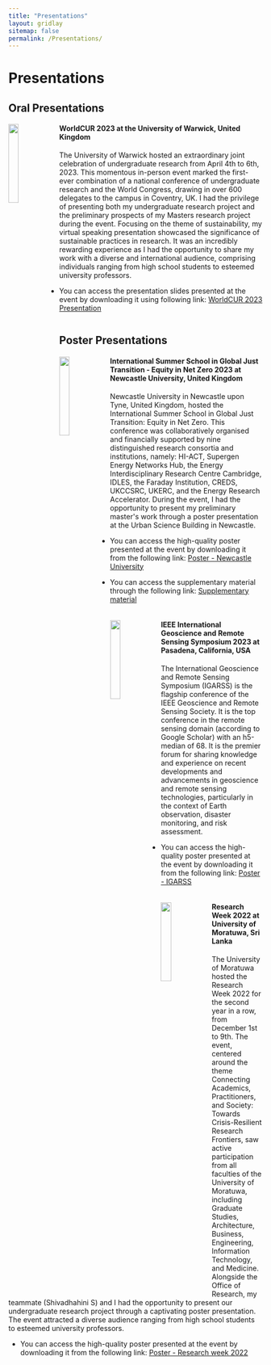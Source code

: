 ```yaml
---
title: "Presentations"
layout: gridlay
sitemap: false
permalink: /Presentations/
---
```


# Presentations

## Oral Presentations

<div class="rowl1">
  <img src="{{ site.url }}{{ site.baseurl }}/images/Presentations/warwick2023.jpg" class="img-responsive" width="20%" style="float: left; border-radius:0px" />
  <h4>WorldCUR 2023 at the University of Warwick, United Kingdom</h4>
The University of Warwick hosted an extraordinary joint celebration of undergraduate research from April 4th to 6th, 2023. This momentous in-person event marked the first-ever combination of a national conference of undergraduate research and the World Congress, drawing in over 600 delegates to the campus in Coventry, UK. I had the privilege of presenting both my undergraduate research project and the preliminary prospects of my Masters research project during the event. Focusing on the theme of sustainability, my virtual speaking presentation showcased the significance of sustainable practices in research. It was an incredibly rewarding experience as I had the opportunity to share my work with a diverse and international audience, comprising individuals ranging from high school students to esteemed university professors.

- You can access the presentation slides presented at the event by downloading it using following link: <a href="{{ site.url }}{{ site.baseurl }}/Files/worldcur2023warwick.pdf" target="_blank">WorldCUR 2023 Presentation</a>

  <ul style="overflow: hidden">
  </ul>
</div>

## Poster Presentations

<div class="rowl1">
  <img src="{{ site.url }}{{ site.baseurl }}/images/Presentations/summerschool2023NS.jpg" class="img-responsive" width="20%" style="float: left; border-radius:0px" />
  <h4>International Summer School in Global Just Transition - Equity in Net Zero 2023 at Newcastle University, United Kingdom</h4>
Newcastle University in Newcastle upon Tyne, United Kingdom, hosted the International Summer School in Global Just Transition: Equity in Net Zero. This conference was collaboratively organised and financially supported by nine distinguished research consortia and institutions, namely: HI-ACT, Supergen Energy Networks Hub, the Energy Interdisciplinary Research Centre Cambridge, IDLES, the Faraday Institution, CREDS, UKCCSRC, UKERC, and the Energy Research Accelerator. During the event, I had the opportunity to present my preliminary master's work through a poster presentation at the Urban Science Building in Newcastle.

- You can access the high-quality poster presented at the event by downloading it from the following link: <a href="{{ site.url }}{{ site.baseurl }}/Files/summerschool2023newcastle.pdf" target="_blank">Poster - Newcastle University</a>

- You can access the supplementary material through the following link: <a href="{{ site.url }}{{ site.baseurl }}/Files/summerschoolsuppli2023newcastle.pdf" target="_blank">Supplementary material</a>



  <ul style="overflow: hidden">
  </ul>
</div>
 

 <div class="rowl1">
  <img src="{{ site.url }}{{ site.baseurl }}/images/Presentations/igrass2023.png" class="img-responsive" width="20%" style="float: left; border-radius:0px" />
  <h4>IEEE International Geoscience and Remote Sensing Symposium 2023 at Pasadena, California, USA</h4>
The International Geoscience and Remote Sensing Symposium (IGARSS) is the flagship conference of the IEEE Geoscience and Remote Sensing Society. It is the top conference in the remote sensing domain (according to Google Scholar) with an h5-median of 68. It is the premier forum for sharing knowledge and experience on recent developments and advancements in geoscience and remote sensing technologies, particularly in the context of Earth observation, disaster monitoring, and risk assessment.

- You can access the high-quality poster presented at the event by downloading it from the following link: <a href="{{ site.url }}{{ site.baseurl }}/Files/igrass2023california.pdf" target="_blank">Poster - IGARSS</a>

  <ul style="overflow: hidden">
  </ul>
</div>

<div class="rowl1">
  <img src="{{ site.url }}{{ site.baseurl }}/images/Presentations/researchweek2022.jpg" class="img-responsive" width="20%" style="float: left; border-radius:0px" />
  <h4>Research Week 2022 at University of Moratuwa, Sri Lanka</h4>
The University of Moratuwa hosted the Research Week 2022 for the second year in a row, from December 1st to 9th. The event, centered around the theme Connecting Academics, Practitioners, and Society: Towards Crisis-Resilient Research Frontiers, saw active participation from all faculties of the University of Moratuwa, including Graduate Studies, Architecture, Business, Engineering, Information Technology, and Medicine. Alongside the Office of Research, my teammate (Shivadhahini S) and I had the opportunity to present our undergraduate research project through a captivating poster presentation. The event attracted a diverse audience ranging from high school students to esteemed university professors.

- You can access the high-quality poster presented at the event by downloading it from the following link: <a href="{{ site.url }}{{ site.baseurl }}/Files/researchweek2022uom.pdf" target="_blank">Poster - Research week 2022</a>

  <ul style="overflow: hidden">
  </ul>
</div>




